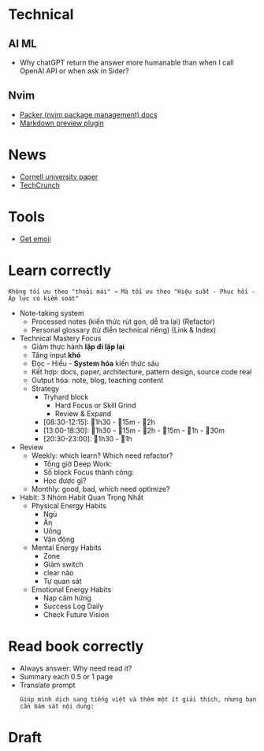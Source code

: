 # Technical

## AI ML

- Why chatGPT return the answer more humanable than when I call OpenAI API or when ask in Sider?

## Nvim

- [Packer (nvim package management) docs](https://github.com/wbthomason/packer.nvim)
- [Markdown preview plugin](https://github.com/iamcco/markdown-preview.nvim)

# News

- [Cornell university paper](https://arxiv.org/list?archive=cs&year=2025&month=all&submit=Go)
- [TechCrunch](https://techcrunch.com/latest/)

# Tools

- [Get emoji](https://gist.github.com/rxaviers/7360908)

# Learn correctly

`Không tối ưu theo "thoải mái" → Mà tối ưu theo "Hiệu suất - Phục hồi - Áp lực có kiểm soát"`

- Note-taking system
    - Processed notes (kiến thức rút gọn, dễ tra lại) (Refactor)
    - Personal glossary (từ điển technical riêng) (Link & Index)
- Technical Mastery Focus 
    - Giảm thực hành **lặp đi lặp lại**
    - Tăng input **khó**
    - Đọc - Hiểu - **System hóa** kiến thức sâu
    - Kết hợp: docs, paper, architecture, pattern design, source code real
    - Output hóa: note, blog, teaching content
    - Strategy
        - Tryhard block
            - Hard Focus or Skill Grind
            - Review & Expand
        - [08:30-12:15]: 💪1h30 - 🚧15m - 💪2h
        - [13:00-18:30]: 💪1h30 - 🚧15m - 💪2h - 🚧15m - 💪1h - 🏃30m
        - [20:30-23:00]: 💪1h30 - 🏃1h
- Review
    - Weekly: which learn? Which need refactor?
        - Tổng giờ Deep Work:
        - Số block Focus thành công:
        - Học được gì?
    - Monthly: good, bad, which need optimize? 
- Habit: 3 Nhóm Habit Quan Trọng Nhất
    - Physical Energy Habits
        - Ngủ
        - Ăn
        - Uống
        - Vận động
    - Mental Energy Habits
        - Zone
        - Giảm switch
        - clear não
        - Tự quan sát
    - Emotional Energy Habits
        - Nạp cảm hứng
        - Success Log Daily
        - Check Future Vision

# Read book correctly

- Always answer: Why need read it?
- Summary each 0.5 or 1 page
- Translate prompt
    ```
    Giúp mình dịch sang tiếng việt và thêm một ít giải thích, nhưng bạn cần bám sát nội dung:

    ```


# Draft
